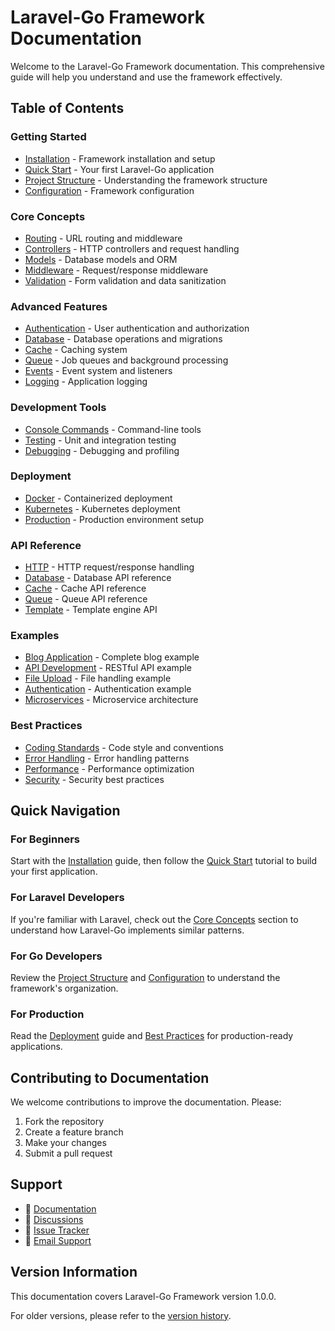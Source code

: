 # Laravel-Go Framework Documentation

Welcome to the Laravel-Go Framework documentation. This comprehensive guide will help you understand and use the framework effectively.

## Table of Contents

### Getting Started

- [Installation](installation.md) - Framework installation and setup
- [Quick Start](quickstart.md) - Your first Laravel-Go application
- [Project Structure](project-structure.md) - Understanding the framework structure
- [Configuration](configuration.md) - Framework configuration

### Core Concepts

- [Routing](routing.md) - URL routing and middleware
- [Controllers](controllers.md) - HTTP controllers and request handling
- [Models](models.md) - Database models and ORM
- [Middleware](middleware.md) - Request/response middleware
- [Validation](validation.md) - Form validation and data sanitization

### Advanced Features

- [Authentication](auth.md) - User authentication and authorization
- [Database](database.md) - Database operations and migrations
- [Cache](cache.md) - Caching system
- [Queue](queue.md) - Job queues and background processing
- [Events](events.md) - Event system and listeners
- [Logging](logging.md) - Application logging

### Development Tools

- [Console Commands](console.md) - Command-line tools
- [Testing](testing.md) - Unit and integration testing
- [Debugging](debugging.md) - Debugging and profiling

### Deployment

- [Docker](deployment/docker.md) - Containerized deployment
- [Kubernetes](deployment/kubernetes.md) - Kubernetes deployment
- [Production](deployment/production.md) - Production environment setup

### API Reference

- [HTTP](api/http.md) - HTTP request/response handling
- [Database](api/database.md) - Database API reference
- [Cache](api/cache.md) - Cache API reference
- [Queue](api/queue.md) - Queue API reference
- [Template](api/template.md) - Template engine API

### Examples

- [Blog Application](examples/blog/README.md) - Complete blog example
- [API Development](examples/api/README.md) - RESTful API example
- [File Upload](examples/file-upload/README.md) - File handling example
- [Authentication](examples/auth/README.md) - Authentication example
- [Microservices](examples/microservices/README.md) - Microservice architecture

### Best Practices

- [Coding Standards](best-practices/coding-standards.md) - Code style and conventions
- [Error Handling](best-practices/error-handling.md) - Error handling patterns
- [Performance](best-practices/performance.md) - Performance optimization
- [Security](best-practices/security.md) - Security best practices

## Quick Navigation

### For Beginners

Start with the [Installation](installation.md) guide, then follow the [Quick Start](quickstart.md) tutorial to build your first application.

### For Laravel Developers

If you're familiar with Laravel, check out the [Core Concepts](routing.md) section to understand how Laravel-Go implements similar patterns.

### For Go Developers

Review the [Project Structure](project-structure.md) and [Configuration](configuration.md) to understand the framework's organization.

### For Production

Read the [Deployment](deployment/production.md) guide and [Best Practices](best-practices/security.md) for production-ready applications.

## Contributing to Documentation

We welcome contributions to improve the documentation. Please:

1. Fork the repository
2. Create a feature branch
3. Make your changes
4. Submit a pull request

## Support

- 📖 [Documentation](https://laravel-go.dev/docs)
- 💬 [Discussions](https://github.com/your-username/laravel-go/discussions)
- 🐛 [Issue Tracker](https://github.com/your-username/laravel-go/issues)
- 📧 [Email Support](mailto:support@laravel-go.dev)

## Version Information

This documentation covers Laravel-Go Framework version 1.0.0.

For older versions, please refer to the [version history](https://github.com/your-username/laravel-go/releases).

